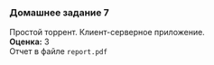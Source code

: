 ### Домашнее задание 7
Простой торрент. Клиент-серверное приложение.  
**Оценка:** 3  
Отчет в файле `report.pdf`
